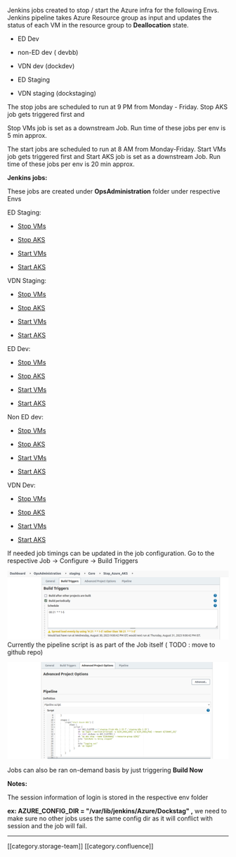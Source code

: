 Jenkins jobs created to stop / start the Azure infra for the following Envs. Jenkins pipeline takes Azure Resource group as input and updates the status of each VM in the resource group to  **Deallocation**  state. 


* ED Dev


* non-ED dev ( devbb)


* VDN dev (dockdev)


* ED Staging


* VDN staging (dockstaging)



The stop jobs are scheduled to run at 9 PM from  Monday - Friday.  Stop AKS  job gets triggered first and 

Stop VMs job is set as a downstream  Job. Run time of these jobs per env is 5 min approx. 

The start jobs are scheduled to run at 8 AM from Monday-Friday.  Start VMs job gets triggered first and Start AKS job is set as a downstream Job. Run time of these jobs per env is 20 min approx. 



 **Jenkins jobs:** 

These jobs are created under **OpsAdministration** folder under respective Envs

ED Staging:


* [Stop VMs](http://10.20.0.14:8080/jenkins/job/OpsAdministration/job/staging/job/Core/job/Stop_Azure_Vms/)


* [Stop AKS](http://10.20.0.14:8080/jenkins/job/OpsAdministration/job/staging/job/Core/job/Stop_Azure_AKS/)


* [Start VMs](http://10.20.0.14:8080/jenkins/job/OpsAdministration/job/staging/job/Core/job/Start_Azure_Vms/)


* [Start AKS](http://10.20.0.14:8080/jenkins/job/OpsAdministration/job/staging/job/Core/job/Start_Azure_AKS/)



VDN Staging:


* [Stop VMs](http://10.20.0.14:8080/jenkins/job/OpsAdministration/job/DockStaging/job/Core/job/Stop_Azure_Vms/)


* [Stop AKS](http://10.20.0.14:8080/jenkins/job/OpsAdministration/job/DockStaging/job/Core/job/Stop_Azure_AKS/)


* [Start VMs](http://10.20.0.14:8080/jenkins/job/OpsAdministration/job/DockStaging/job/Core/job/Start_Azure_Vms/)


* [Start AKS](http://10.20.0.14:8080/jenkins/job/OpsAdministration/job/DockStaging/job/Core/job/Start_Azure_AKS/)



ED Dev:


* [Stop VMs](http://10.20.0.14:8080/jenkins/job/OpsAdministration/job/Dev/job/Core/job/Stop_Azure_Vms/)


* [Stop AKS](http://10.20.0.14:8080/jenkins/job/OpsAdministration/job/Dev/job/Core/job/Stop_Azure_AKS/)


* [Start VMs](http://10.20.0.14:8080/jenkins/job/OpsAdministration/job/Dev/job/Core/job/Start_Azure_Vms/)


* [Start AKS](http://10.20.0.14:8080/jenkins/job/OpsAdministration/job/Dev/job/Core/job/Start_Azure_AKS/)



Non ED dev:


* [Stop VMs](http://10.20.0.14:8080/jenkins/job/OpsAdministration/job/devbb/job/Core/job/Stop_Azure_Vms/)


* [Stop AKS](http://10.20.0.14:8080/jenkins/job/OpsAdministration/job/devbb/job/Core/job/Stop_Azure_AKS/)


* [Start VMs](http://10.20.0.14:8080/jenkins/job/OpsAdministration/job/devbb/job/Core/job/Start_Azure_Vms/)


* [Start AKS](http://10.20.0.14:8080/jenkins/job/OpsAdministration/job/devbb/job/Core/job/Start_Azure_AKS/)



VDN Dev:


* [Stop VMs](http://10.20.0.14:8080/jenkins/job/OpsAdministration/job/DockDev/job/Core/job/Stop_Azure_Vms/)


* [Stop AKS](http://10.20.0.14:8080/jenkins/job/OpsAdministration/job/DockDev/job/Core/job/Stop_Azure_AKS/)


* [Start VMs](http://10.20.0.14:8080/jenkins/job/OpsAdministration/job/DockDev/job/Core/job/Start_Azure_Vms/)


* [Start AKS](http://10.20.0.14:8080/jenkins/job/OpsAdministration/job/DockDev/job/Core/job/Start_Azure_AKS/)





If needed job timings can be updated in the job configuration. Go to the respective Job → Configure → Build Triggers 

![](images/storage/Screenshot%20from%202023-08-31%2018-50-47.png)Currently the pipeline script is as part of the Job itself ( TODO :  move to github repo)

![](images/storage/image-20230831-132833.png)

Jobs can also be ran on-demand basis by just triggering **Build Now** 

 **Notes:** 

   The session information of login is stored in the respective env folder  

 **ex: AZURE_CONFIG_DIR = "/var/lib/jenkins/Azure/Dockstag" ,** we need to make sure no other jobs uses the same config dir as it will conflict with session and the job will fail.



*****

[[category.storage-team]] 
[[category.confluence]] 
